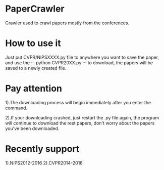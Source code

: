 # PaperCrawler
Crawler used to crawl papers mostly from the conferences.

# How to use it 
Just put CVPR/NIPSXXXX.py file to anywhere you want to save the paper,
and use the 
···
python CVPR20XX.py 
···
to download, the papers will be saved 
to a newly created file.

# Pay attention

1).The downloading process will begin immediately after you enter the command.

2).If your downloading crashed, just restart the .py file again, the program 
will continue to download the rest papers, don't worry about the papers you've 
been downloaded.

# Recently support
1).NIPS2012-2016
2).CVPR2014-2016

